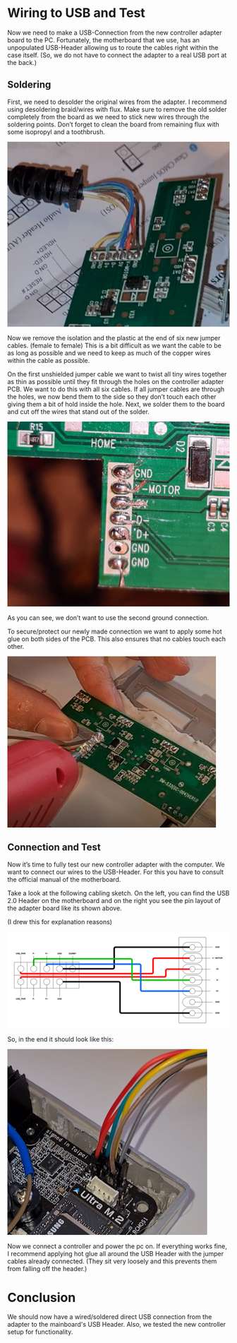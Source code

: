 # Wiring to USB and Test
Now we need to make a USB-Connection from the new controller adapter board to the PC. Fortunately, the motherboard that we use, has an unpopulated USB-Header allowing us to route the cables right within the case itself. (So, we do not have to connect the adapter to a real USB port at the back.)

## Soldering
First, we need to desolder the original wires from the adapter. I recommend using desoldering braid/wires with flux. Make sure to remove the old solder completely from the board as we need to stick new wires through the soldering points. Don’t forget to clean the board from remaining flux with some isopropyl and a toothbrush.

![controller_desolder]

Now we remove the isolation and the plastic at the end of six new jumper cables. (female to female) This is a bit difficult as we want the cable to be as long as possible and we need to keep as much of the copper wires within the cable as possible. 

On the first unshielded jumper cable we want to twist all tiny wires together as thin as possible until they fit through the holes on the controller adapter PCB. We want to do this with all six cables. If all jumper cables are through the holes, we now bend them to the side so they don’t touch each other giving them a bit of hold inside the hole. Next, we solder them to the board and cut off the wires that stand out of the solder. 

![controller_solder_1]

As you can see, we don’t want to use the second ground connection. 

To secure/protect our newly made connection we want to apply some hot glue on both sides of the PCB. This also ensures that no cables touch each other. 

![controller_solder_2]

## Connection and Test
Now it’s time to fully test our new controller adapter with the computer. We want to connect our wires to the USB-Header. For this you have to consult the official manual of the motherboard. 

Take a look at the following cabling sketch. On the left, you can find the USB 2.0 Header on the motherboard and on the right you see the pin layout of the adapter board like its shown above.

(I drew this for explanation reasons)

![controller_usb_draw]

So, in the end it should look like this:

![controller_usb_mb]

Now we connect a controller and power the pc on. 
If everything works fine, I recommend applying hot glue all around the USB Header with the jumper cables already connected. (They sit very loosely and this prevents them from falling off the header.)

# Conclusion
We should now have a wired/soldered direct USB connection from the adapter to the mainboard's USB Header. Also, we tested the new controller setup for functionality.

[controller_desolder]: ../../images/controller_desolder.PNG
[controller_solder_1]: ../../images/controller_solder_1.PNG
[controller_solder_2]: ../../images/controller_solder_2.PNG
[controller_usb_mb]: ../../images/controller_usb_mb.PNG
[controller_usb_draw]: ../../images/controller_usb_draw.PNG
